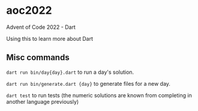 # aoc2022
Advent of Code 2022 - Dart

Using this to learn more about Dart

## Misc commands

`dart run bin/day{day}.dart` to run a day's solution.

`dart run bin/generate.dart {day}` to generate files for a new day.

`dart test` to run tests (the numeric solutions are known from completing in another language previously)
